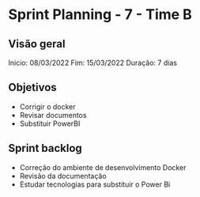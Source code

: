 # Sprint Planning - 7 - Time B

## Visão geral

Inicio: 08/03/2022 
Fim: 15/03/2022 
Duração: 7 dias

## Objetivos

* Corrigir o docker
* Revisar documentos
* Substituir PowerBI

## Sprint backlog

* Correção do ambiente de desenvolvimento Docker
* Revisão da documentação
* Estudar tecnologias para substituir o Power Bi 